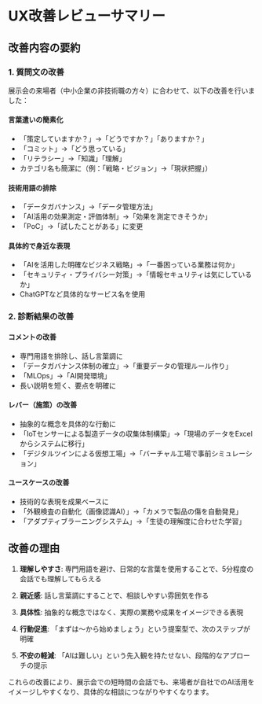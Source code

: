 # UX改善レビューサマリー

## 改善内容の要約

### 1. 質問文の改善
展示会の来場者（中小企業の非技術職の方々）に合わせて、以下の改善を行いました：

#### 言葉遣いの簡素化
- 「策定していますか？」→「どうですか？」「ありますか？」
- 「コミット」→「どう思っている」
- 「リテラシー」→「知識」「理解」
- カテゴリ名も簡潔に（例：「戦略・ビジョン」→「現状把握」）

#### 技術用語の排除
- 「データガバナンス」→「データ管理方法」
- 「AI活用の効果測定・評価体制」→「効果を測定できそうか」
- 「PoC」→「試したことがある」に変更

#### 具体的で身近な表現
- 「AIを活用した明確なビジネス戦略」→「一番困っている業務は何か」
- 「セキュリティ・プライバシー対策」→「情報セキュリティは気にしているか」
- ChatGPTなど具体的なサービス名を使用

### 2. 診断結果の改善

#### コメントの改善
- 専門用語を排除し、話し言葉調に
- 「データガバナンス体制の確立」→「重要データの管理ルール作り」
- 「MLOps」→「AI開発環境」
- 長い説明を短く、要点を明確に

#### レバー（施策）の改善
- 抽象的な概念を具体的な行動に
- 「IoTセンサーによる製造データの収集体制構築」→「現場のデータをExcelからシステムに移行」
- 「デジタルツインによる仮想工場」→「バーチャル工場で事前シミュレーション」

#### ユースケースの改善
- 技術的な表現を成果ベースに
- 「外観検査の自動化（画像認識AI）」→「カメラで製品の傷を自動発見」
- 「アダプティブラーニングシステム」→「生徒の理解度に合わせた学習」

## 改善の理由

1. **理解しやすさ**: 専門用語を避け、日常的な言葉を使用することで、5分程度の会話でも理解してもらえる

2. **親近感**: 話し言葉調にすることで、相談しやすい雰囲気を作る

3. **具体性**: 抽象的な概念ではなく、実際の業務や成果をイメージできる表現

4. **行動促進**: 「まずは〜から始めましょう」という提案型で、次のステップが明確

5. **不安の軽減**: 「AIは難しい」という先入観を持たせない、段階的なアプローチの提示

これらの改善により、展示会での短時間の会話でも、来場者が自社でのAI活用をイメージしやすくなり、具体的な相談につながりやすくなります。